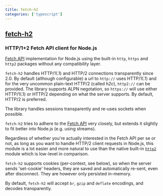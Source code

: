 ```yaml
---
title: fetch-h2
categories: ['typescript']
---
```

## [fetch-h2](https://github.com/grantila/fetch-h2)

### HTTP/1+2 Fetch API client for Node.js


[Fetch API](https://developer.mozilla.org/docs/Web/API/Fetch_API) implementation for Node.js using the built-in `http`, `https` and `http2` packages without any compatibility layer.

`fetch-h2` handles HTTP/1(.1) and HTTP/2 connections transparently since 2.0. By default (although configurable) a url to `http://` uses HTTP/1(.1) and for the very uncommon plain-text HTTP/2 (called _h2c_), `http2://` can be provided. The library supports ALPN negotation, so `https://` will use either HTTP/1(.1) or HTTP/2 depending on what the server supports. By default, HTTP/2 is preferred.

The library handles sessions transparently and re-uses sockets when possible.

`fetch-h2` tries to adhere to the [Fetch API](https://developer.mozilla.org/docs/Web/API/Fetch_API) very closely, but extends it slightly to fit better into Node.js (e.g. using streams).

Regardless of whether you're actually interested in the Fetch API per se or not, as long as you want to handle HTTP/2 client requests in Node.js, this module is a lot easier and more natural to use than the native built-in [`http2`](https://nodejs.org/dist/latest-v10.x/docs/api/http2.html) module which is low-level in comparison.

`fetch-h2` supports cookies (per-context, see below), so when the server sends 'set-cookie' headers, they are saved and automatically re-sent, even after disconnect. They are however only persisted in-memory.

By default, `fetch-h2` will accept `br`, `gzip` and `deflate` encodings, and decodes transparently.

